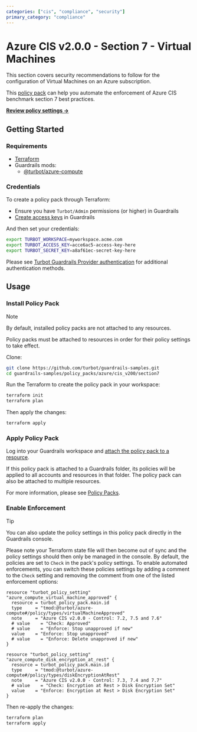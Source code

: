 ```yaml
---
categories: ["cis", "compliance", "security"]
primary_category: "compliance"
---
```


# Azure CIS v2.0.0 - Section 7 - Virtual Machines

This section covers security recommendations to follow for the configuration of Virtual Machines on an Azure subscription.

This [policy pack](https://turbot.com/guardrails/docs/concepts/resources/smart-folders) can help you automate the enforcement of Azure CIS benchmark section 7 best practices.

**[Review policy settings →](https://hub-guardrails-turbot-com-git-development-turbot.vercel.app/policy-packs/azure/cis_v200/section7/settings)**

## Getting Started

### Requirements

- [Terraform](https://developer.hashicorp.com/terraform/tutorials/aws-get-started/install-cli)
- Guardrails mods:
  - [@turbot/azure-compute](https://hub-guardrails-turbot-com-git-development-turbot.vercel.app/azure/mods/azure-compute)

### Credentials

To create a policy pack through Terraform:

- Ensure you have `Turbot/Admin` permissions (or higher) in Guardrails
- [Create access keys](https://turbot.com/guardrails/docs/guides/iam/access-keys#generate-a-new-guardrails-api-access-key) in Guardrails

And then set your credentials:

```sh
export TURBOT_WORKSPACE=myworkspace.acme.com
export TURBOT_ACCESS_KEY=acce6ac5-access-key-here
export TURBOT_SECRET_KEY=a8af61ec-secret-key-here
```

Please see [Turbot Guardrails Provider authentication](https://registry.terraform.io/providers/turbot/turbot/latest/docs#authentication) for additional authentication methods.

## Usage

### Install Policy Pack

> [!NOTE]
> By default, installed policy packs are not attached to any resources.
>
> Policy packs must be attached to resources in order for their policy settings to take effect.

Clone:

```sh
git clone https://github.com/turbot/guardrails-samples.git
cd guardrails-samples/policy_packs/azure/cis_v200/section7
```

Run the Terraform to create the policy pack in your workspace:

```sh
terraform init
terraform plan
```

Then apply the changes:

```sh
terraform apply
```

### Apply Policy Pack

Log into your Guardrails workspace and [attach the policy pack to a resource](https://turbot.com/guardrails/docs/guides/working-with-folders/smart#attach-a-smart-folder-to-a-resource).

If this policy pack is attached to a Guardrails folder, its policies will be applied to all accounts and resources in that folder. The policy pack can also be attached to multiple resources.

For more information, please see [Policy Packs](https://turbot.com/guardrails/docs/concepts/resources/smart-folders).

### Enable Enforcement

> [!TIP]
> You can also update the policy settings in this policy pack directly in the Guardrails console.
>
> Please note your Terraform state file will then become out of sync and the policy settings should then only be managed in the console.
> By default, the policies are set to `Check` in the pack's policy settings. To enable automated enforcements, you can switch these policies settings by adding a comment to the `Check` setting and removing the comment from one of the listed enforcement options:

```hcl
resource "turbot_policy_setting" "azure_compute_virtual_machine_approved" {
  resource = turbot_policy_pack.main.id
  type     = "tmod:@turbot/azure-compute#/policy/types/virtualMachineApproved"
  note     = "Azure CIS v2.0.0 - Control: 7.2, 7.5 and 7.6"
  # value    = "Check: Approved"
  # value    = "Enforce: Stop unapproved if new"
  value    = "Enforce: Stop unapproved"
  # value    = "Enforce: Delete unapproved if new"
}

resource "turbot_policy_setting" "azure_compute_disk_encryption_at_rest" {
  resource = turbot_policy_pack.main.id
  type     = "tmod:@turbot/azure-compute#/policy/types/diskEncryptionAtRest"
  note     = "Azure CIS v2.0.0 - Control: 7.3, 7.4 and 7.7"
  # value    = "Check: Encryption at Rest > Disk Encryption Set"
  value    = "Enforce: Encryption at Rest > Disk Encryption Set"
}
```

Then re-apply the changes:

```sh
terraform plan
terraform apply
```

